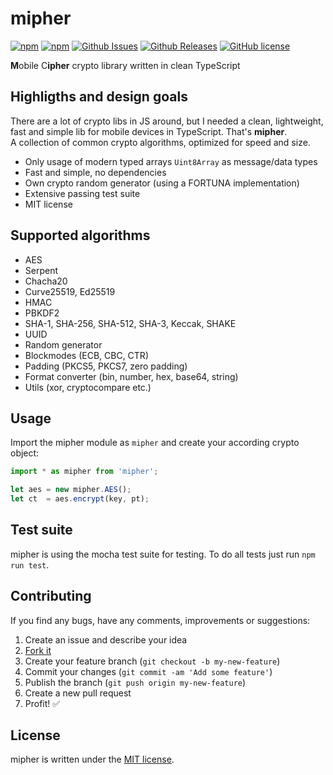 # mipher

[![npm](https://img.shields.io/npm/v/mipher.svg)](https://www.npmjs.com/package/mipher)
[![npm](https://img.shields.io/npm/dt/mipher.svg)](https://www.npmjs.com/package/mipher)
[![Github Issues](https://img.shields.io/github/issues/mpaland/mipher.svg)](http://github.com/mpaland/mipher/issues)
[![Github Releases](https://img.shields.io/github/release/mpaland/mipher.svg)](https://github.com/mpaland/mipher/releases)
[![GitHub license](https://img.shields.io/badge/license-MIT-blue.svg)](https://raw.githubusercontent.com/mpaland/mipher/master/LICENSE)

**M**obile C**ipher** crypto library written in clean TypeScript


## Highligths and design goals
There are a lot of crypto libs in JS around, but I needed a clean, lightweight, fast and simple lib for mobile devices in TypeScript. That's **mipher**.  
A collection of common crypto algorithms, optimized for speed and size.

 - Only usage of modern typed arrays `Uint8Array` as message/data types
 - Fast and simple, no dependencies
 - Own crypto random generator (using a FORTUNA implementation)
 - Extensive passing test suite
 - MIT license


## Supported algorithms
 - AES
 - Serpent
 - Chacha20
 - Curve25519, Ed25519
 - HMAC
 - PBKDF2
 - SHA-1, SHA-256, SHA-512, SHA-3, Keccak, SHAKE
 - UUID
 - Random generator
 - Blockmodes (ECB, CBC, CTR)
 - Padding (PKCS5, PKCS7, zero padding)
 - Format converter (bin, number, hex, base64, string)
 - Utils (xor, cryptocompare etc.)


## Usage
Import the mipher module as `mipher` and create your according crypto object:
```typescript
import * as mipher from 'mipher';

let aes = new mipher.AES();
let ct  = aes.encrypt(key, pt);
```

## Test suite
mipher is using the mocha test suite for testing.
To do all tests just run `npm run test`.


## Contributing
If you find any bugs, have any comments, improvements or suggestions:

1. Create an issue and describe your idea
2. [Fork it](https://github.com/mpaland/mipher/fork)
3. Create your feature branch (`git checkout -b my-new-feature`)
4. Commit your changes (`git commit -am 'Add some feature'`)
5. Publish the branch (`git push origin my-new-feature`)
6. Create a new pull request
7. Profit! :white_check_mark:


## License
mipher is written under the [MIT license](http://www.opensource.org/licenses/MIT).